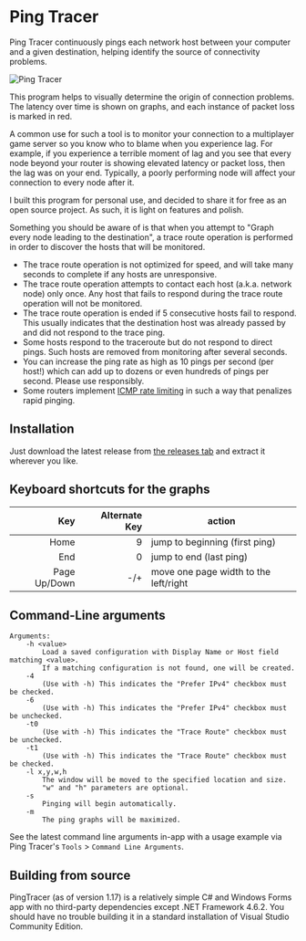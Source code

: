 # Ping Tracer

Ping Tracer continuously pings each network host between your computer and a given destination, helping identify the source of connectivity problems.

![Ping Tracer](http://i.imgur.com/g5jmH0W.png)

This program helps to visually determine the origin of connection problems.  The latency over time is shown on graphs, and each instance of packet loss is marked in red.

A common use for such a tool is to monitor your connection to a multiplayer game server so you know who to blame when you experience lag.  For example, if you experience a terrible moment of lag and you see that every node beyond your router is showing elevated latency or packet loss, then the lag was on your end.  Typically, a poorly performing node will affect your connection to every node after it.

I built this program for personal use, and decided to share it for free as an open source project.  As such, it is light on features and polish.

Something you should be aware of is that when you attempt to "Graph every node leading to the destination", a trace route operation is performed in order to discover the hosts that will be monitored.

* The trace route operation is not optimized for speed, and will take many seconds to complete if any hosts are unresponsive.
* The trace route operation attempts to contact each host (a.k.a. network node) only once.  Any host that fails to respond during the trace route operation will not be monitored.
* The trace route operation is ended if 5 consecutive hosts fail to respond.  This usually indicates that the destination host was already passed by and did not respond to the trace ping.
* Some hosts respond to the traceroute but do not respond to direct pings.  Such hosts are removed from monitoring after several seconds.
* You can increase the ping rate as high as 10 pings per second (per host!) which can add up to dozens or even hundreds of pings per second.  Please use responsibly.
* Some routers implement [ICMP rate limiting](https://docs.paloaltonetworks.com/pan-os/10-0/pan-os-admin/networking/session-settings-and-timeouts/icmp/icmpv6-rate-limiting.html) in such a way that penalizes rapid pinging.

## Installation

Just download the latest release from [the releases tab](https://github.com/bp2008/pingtracer/releases) and extract it wherever you like.

## Keyboard shortcuts for the graphs
Key | Alternate Key | action
-:|-:|-
Home | 9 | jump to beginning (first ping)
End | 0 | jump to end (last ping)
Page Up/Down | -/+ | move one page width to the left/right



## Command-Line arguments
```
Arguments:
    -h <value>
        Load a saved configuration with Display Name or Host field matching <value>.
        If a matching configuration is not found, one will be created.
    -4
        (Use with -h) This indicates the "Prefer IPv4" checkbox must be checked.
    -6
        (Use with -h) This indicates the "Prefer IPv4" checkbox must be unchecked.
    -t0
        (Use with -h) This indicates the "Trace Route" checkbox must be unchecked.
    -t1
        (Use with -h) This indicates the "Trace Route" checkbox must be checked.
    -l x,y,w,h
        The window will be moved to the specified location and size.
        "w" and "h" parameters are optional.
    -s
        Pinging will begin automatically.
    -m
        The ping graphs will be maximized.
```

See the latest command line arguments in-app with a usage example via Ping Tracer's `Tools` > `Command Line Arguments`.


## Building from source

PingTracer (as of version 1.17) is a relatively simple C# and Windows Forms app with no third-party dependencies except .NET Framework 4.6.2.  You should have no trouble building it in a standard installation of Visual Studio Community Edition.
